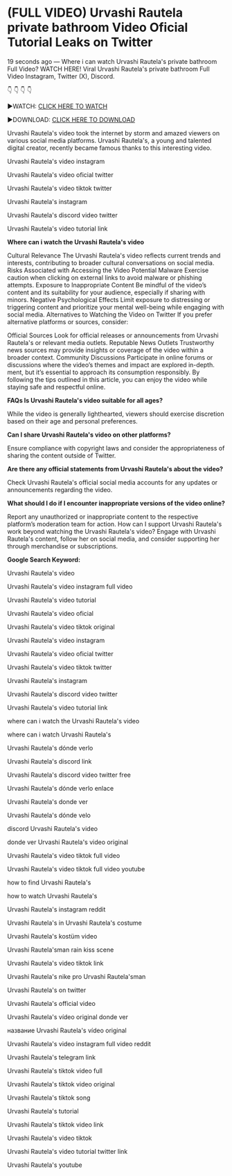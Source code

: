 # (FULL VIDEO) Urvashi Rautela private bathroom Video Oficial Tutorial Leaks on Twitter

19 seconds ago — Where i can watch Urvashi Rautela's private bathroom Full Video? WATCH HERE! Viral Urvashi Rautela's private bathroom Full Video Instagram, Twitter (X), Discord.

👇 👇 👇 👇 

▶️WATCH: [CLICK HERE TO WATCH](https://bit.ly/link-watch-full)

▶️DOWNLOAD: [CLICK HERE TO DOWNLOAD](https://bit.ly/link-watch-full)

Urvashi Rautela's video took the internet by storm and amazed viewers on various social media platforms. Urvashi Rautela's, a young and talented digital creator, recently became famous thanks to this interesting video.

Urvashi Rautela's video instagram

Urvashi Rautela's video oficial twitter

Urvashi Rautela's video tiktok twitter

Urvashi Rautela's instagram

Urvashi Rautela's discord video twitter

Urvashi Rautela's video tutorial link

**Where can i watch the Urvashi Rautela's video**

Cultural Relevance The Urvashi Rautela's video reflects current trends and interests, contributing to broader cultural conversations on social media.
Risks Associated with Accessing the Video Potential Malware Exercise caution when clicking on external links to avoid malware or phishing attempts.
Exposure to Inappropriate Content Be mindful of the video’s content and its suitability for your audience, especially if sharing with minors.
Negative Psychological Effects Limit exposure to distressing or triggering content and prioritize your mental well-being while engaging with social media.
Alternatives to Watching the Video on Twitter If you prefer alternative platforms or sources, consider:

Official Sources Look for official releases or announcements from Urvashi Rautela's or relevant media outlets.
Reputable News Outlets Trustworthy news sources may provide insights or coverage of the video within a broader context.
Community Discussions Participate in online forums or discussions where the video’s themes and impact are explored in-depth.
ment, but it’s essential to approach its consumption responsibly. By following the tips outlined in this article, you can enjoy the video while staying safe and respectful online.

**FAQs Is Urvashi Rautela's video suitable for all ages?**

While the video is generally lighthearted, viewers should exercise discretion based on their age and personal preferences.

**Can I share Urvashi Rautela's video on other platforms?**

Ensure compliance with copyright laws and consider the appropriateness of sharing the content outside of Twitter.

**Are there any official statements from Urvashi Rautela's about the video?**

Check Urvashi Rautela's official social media accounts for any updates or announcements regarding the video.

**What should I do if I encounter inappropriate versions of the video online?**

Report any unauthorized or inappropriate content to the respective platform’s moderation team for action.
How can I support Urvashi Rautela's work beyond watching the Urvashi Rautela's video?
Engage with Urvashi Rautela's content, follow her on social media, and consider supporting her through merchandise or subscriptions.

**Google Search Keyword:**

Urvashi Rautela's video

Urvashi Rautela's video instagram full video

Urvashi Rautela's video tutorial

Urvashi Rautela's video oficial

Urvashi Rautela's video tiktok original

Urvashi Rautela's video instagram

Urvashi Rautela's video oficial twitter

Urvashi Rautela's video tiktok twitter

Urvashi Rautela's instagram

Urvashi Rautela's discord video twitter

Urvashi Rautela's video tutorial link

where can i watch the Urvashi Rautela's video

where can i watch Urvashi Rautela's

Urvashi Rautela's dónde verlo

Urvashi Rautela's discord link

Urvashi Rautela's discord video twitter free

Urvashi Rautela's dónde verlo enlace

Urvashi Rautela's donde ver

Urvashi Rautela's dónde velo

discord Urvashi Rautela's video

donde ver Urvashi Rautela's video original

Urvashi Rautela's video tiktok full video

Urvashi Rautela's video tiktok full video youtube

how to find Urvashi Rautela's

how to watch Urvashi Rautela's

Urvashi Rautela's instagram reddit

Urvashi Rautela's in Urvashi Rautela's costume

Urvashi Rautela's kostüm video

Urvashi Rautela'sman rain kiss scene

Urvashi Rautela's video tiktok link

Urvashi Rautela's nike pro Urvashi Rautela'sman

Urvashi Rautela's on twitter

Urvashi Rautela's official video

Urvashi Rautela's vídeo original donde ver

название Urvashi Rautela's vídeo original

Urvashi Rautela's video instagram full video reddit

Urvashi Rautela's telegram link

Urvashi Rautela's tiktok video full

Urvashi Rautela's tiktok video original

Urvashi Rautela's tiktok song

Urvashi Rautela's tutorial

Urvashi Rautela's tiktok video link

Urvashi Rautela's video tiktok

Urvashi Rautela's video tutorial twitter link

Urvashi Rautela's youtube
